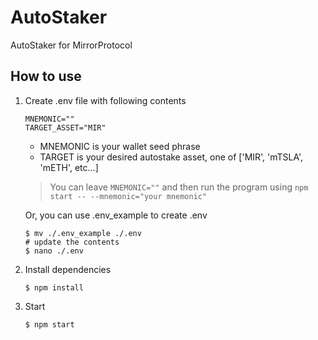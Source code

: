 # AutoStaker

AutoStaker for MirrorProtocol

## How to use
1. Create .env file with following contents

   ```
   MNEMONIC=""
   TARGET_ASSET="MIR"
   ```  
   * MNEMONIC is your wallet seed phrase
   * TARGET is your desired autostake asset, one of ['MIR', 'mTSLA', 'mETH', etc...]

   > You can leave `MNEMONIC=""` and then run the program using `npm start -- --mnemonic="your mnemonic"`
   
   Or, you can use .env_example to create .env
   ```
   $ mv ./.env_example ./.env
   # update the contents
   $ nano ./.env
   ```

2. Install dependencies
   ```
   $ npm install
   ```

3. Start
   ```
   $ npm start
   ```
